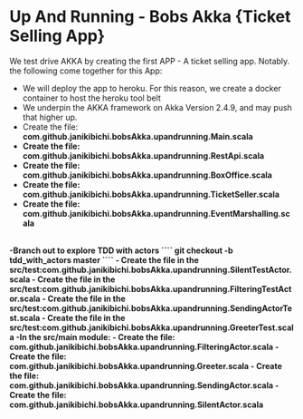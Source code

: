 # Up And Running - Bobs Akka {Ticket Selling App}
We test drive AKKA by creating the first APP - A ticket selling app. Notably. the following come together for this App:
- We will deploy the app to heroku. For this reason, we create a docker container to host the heroku tool belt
- We underpin the AKKA framework on Akka Version 2.4.9, and may push that higher up.
- Create the file: <b>com.github.janikibichi.bobsAkka.upandrunning.Main.scala<b>
- Create the file: <b>com.github.janikibichi.bobsAkka.upandrunning.RestApi.scala<b>
- Create the file: <b>com.github.janikibichi.bobsAkka.upandrunning.BoxOffice.scala<b>
- Create the file: <b>com.github.janikibichi.bobsAkka.upandrunning.TicketSeller.scala<b>
- Create the file: <b>com.github.janikibichi.bobsAkka.upandrunning.EventMarshalling.scala<b>
<br>
-Branch out to explore TDD with actors
````
git checkout -b tdd_with_actors master
````
- Create the file in the src/test:<b>com.github.janikibichi.bobsAkka.upandrunning.SilentTestActor.scala</b>
- Create the file in the src/test:<b>com.github.janikibichi.bobsAkka.upandrunning.FilteringTestActor.scala</b>
- Create the file in the src/test:<b>com.github.janikibichi.bobsAkka.upandrunning.SendingActorTest.scala</b>
- Create the file in the src/test:<b>com.github.janikibichi.bobsAkka.upandrunning.GreeterTest.scala</b>
-In the src/main module:
- Create the file: <b>com.github.janikibichi.bobsAkka.upandrunning.FilteringActor.scala</b>
- Create the file: <b>com.github.janikibichi.bobsAkka.upandrunning.Greeter.scala</b>
- Create the file: <b>com.github.janikibichi.bobsAkka.upandrunning.SendingActor.scala</b>
- Create the file: <b>com.github.janikibichi.bobsAkka.upandrunning.SilentActor.scala</b>
